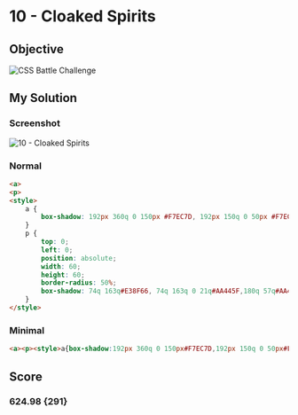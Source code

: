 # 10 - Cloaked Spirits

## Objective

![CSS Battle Challenge](https://cssbattle.dev/targets/10.png)

## My Solution

### Screenshot

![10 - Cloaked Spirits](https://i.imgur.com/pthpS1D.jpeg)

### Normal

```html
<a>
<p>
<style>
	a {
		box-shadow: 192px 360q 0 150px #F7EC7D, 192px 150q 0 50px #F7EC7D, 0 0 0 5in #62306D;
	}
	p {
		top: 0;
		left: 0;
		position: absolute;
		width: 60;
		height: 60;
		border-radius: 50%;
		box-shadow: 74q 163q#E38F66, 74q 163q 0 21q#AA445F,180q 57q#AA445F,180q 57q 0 21q #E38F66, 286q 163q #E38F66, 270px 163q 0 21q #AA445F;
	}
</style>
```

### Minimal

```html
<a><p><style>a{box-shadow:192px 360q 0 150px#F7EC7D,192px 150q 0 50px#F7EC7D,0 0 0 5in#62306D}p{top:0;left:0;position:absolute;width:60;height:60;border-radius:50%;box-shadow:74q 163q#E38F66,74q 163q 0 21q#AA445F,180q 57q#AA445F,180q 57q 0 21q#E38F66,286q 163q#E38F66,270px 163q 0 21q#AA445F
```

## Score

### 624.98 {291}
